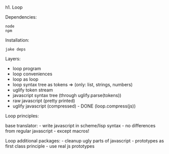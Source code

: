 h1. Loop

Dependencies:

    node
    npm

Installation:

    jake deps

Layers:
  - loop program
  - loop conveniences
  - loop as loop
  - loop syntax tree as tokens =>
    (only: list, strings, numbers)
  - uglify token stream
  - javascript syntax tree (through uglify.parse(tokens))
  - raw javascript (pretty printed)
  - uglify javascript (compressed) - DONE (loop.compress(js))

Loop principles:

  base translator:
    - write javascript in scheme/lisp syntax
    - no differences from regular javascript
    - except macros!

  Loop additional packages:
    - cleanup ugly parts of javascript
    - prototypes as first class principle - use real js prototypes
